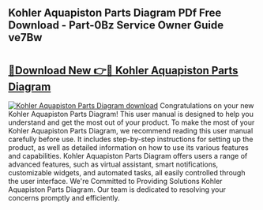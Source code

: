 ## Kohler Aquapiston Parts Diagram PDf Free Download - Part-0Bz Service Owner Guide ve7Bw

# <h2><a href="http://dfim99w.blite.top/?on=Kohler+Aquapiston+Parts+Diagram">🔗Download New 👉🔴 Kohler Aquapiston Parts Diagram</a></h2>

[![Kohler Aquapiston Parts Diagram download](https://i.imgur.com/lujVjoI.png)](http://dfim99w.blite.top/?on=Kohler+Aquapiston+Parts+Diagram)
Congratulations on your new Kohler Aquapiston Parts Diagram! This user manual is designed to help you understand and get the most out of your product. To make the most of your Kohler Aquapiston Parts Diagram, we recommend reading this user manual carefully before use. It includes step-by-step instructions for setting up the product, as well as detailed information on how to use its various features and capabilities. Kohler Aquapiston Parts Diagram offers users a range of advanced features, such as virtual assistant, smart notifications, customizable widgets, and automated tasks, all easily controlled through the user interface. We're Committed to Providing Solutions Kohler Aquapiston Parts Diagram. Our team is dedicated to resolving your concerns promptly and efficiently.
